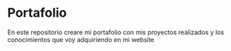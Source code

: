 # Portafolio

En este repositorio creare mi portafolio con mis proyectos realizados y los conocimientos que voy adquiriendo en mi website

